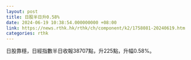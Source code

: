 ```yaml
---
layout: post
title: 日股半日升0.58%
date: 2024-06-19 10:38:54.000000000 +08:00
link: https://news.rthk.hk/rthk/ch/component/k2/1758081-20240619.htm
categories: rthk
---
```


日股靠穩，日經指數半日收報38707點，升225點，升幅0.58%。
